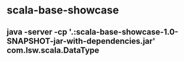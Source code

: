 # scala-base-showcase
##  java -server -cp '.:scala-base-showcase-1.0-SNAPSHOT-jar-with-dependencies.jar' com.lsw.scala.DataType
